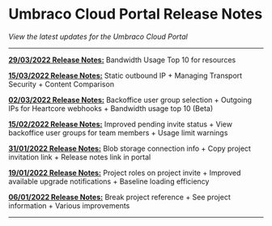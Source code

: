 # Umbraco Cloud Portal Release Notes

_View the latest updates for the Umbraco Cloud Portal_

---

[**29/03/2022 Release Notes:**](2022-03-29-ReleaseNotes.md) Bandwidth Usage Top 10 for resources

[**15/03/2022 Release Notes:**](2022-03-15-ReleaseNotes.md) Static outbound IP + Managing Transport Security + Content Comparison

[**02/03/2022 Release Notes:**](2022-03-02-ReleaseNotes.md) Backoffice user group selection + Outgoing IPs for Heartcore webhooks + Bandwidth usage top 10 (Beta)

[**15/02/2022 Release Notes:**](2022-02-15-ReleaseNotes.md) Improved pending invite status + View backoffice user groups for team members + Usage limit warnings

[**31/01/2022 Release Notes:**](2022-01-31-ReleaseNotes.md) Blob storage connection info + Copy project invitation link + Release notes link in portal

[**19/01/2022 Release Notes:**](2022-01-19-ReleaseNotes.md) Project roles on project invite + Improved available upgrade notifications + Baseline loading efficiency

[**06/01/2022 Release Notes:**](2022-01-06-ReleaseNotes.md) Break project reference + See project information + Various improvements

---
